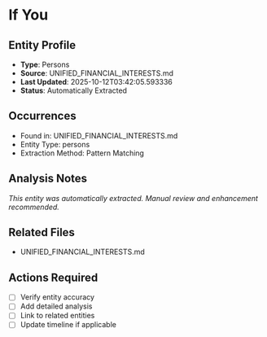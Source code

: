 # If You

## Entity Profile
- **Type**: Persons
- **Source**: UNIFIED_FINANCIAL_INTERESTS.md
- **Last Updated**: 2025-10-12T03:42:05.593336
- **Status**: Automatically Extracted

## Occurrences
- Found in: UNIFIED_FINANCIAL_INTERESTS.md
- Entity Type: persons
- Extraction Method: Pattern Matching

## Analysis Notes
*This entity was automatically extracted. Manual review and enhancement recommended.*

## Related Files
- UNIFIED_FINANCIAL_INTERESTS.md

## Actions Required
- [ ] Verify entity accuracy
- [ ] Add detailed analysis
- [ ] Link to related entities
- [ ] Update timeline if applicable
